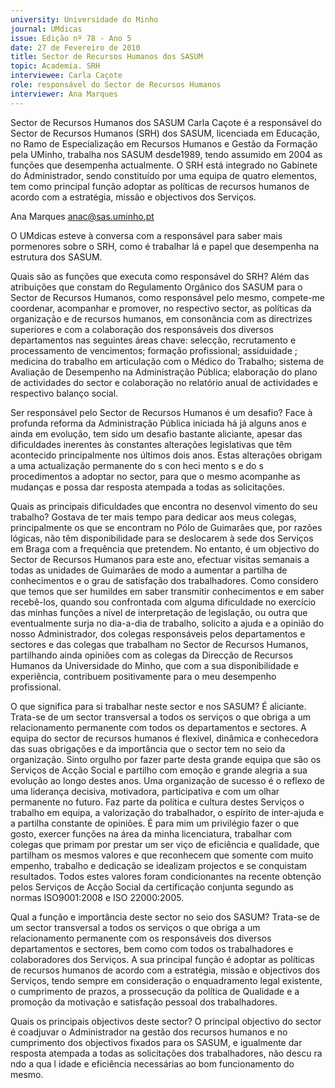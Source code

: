 ```yaml
---
university: Universidade do Minho
journal: UMdicas
issue: Edição nº 78 - Ano 5
date: 27 de Fevereiro de 2010
title: Sector de Recursos Humanos dos SASUM
topic: Academia. SRH
interviewee: Carla Caçote
role: responsável do Sector de Recursos Humanos
interviewer: Ana Marques
---
```




Sector de Recursos Humanos dos SASUM
Carla Caçote é a responsável do Sector de Recursos Humanos
(SRH) dos SASUM, licenciada em Educação, no Ramo de
Especialização em Recursos Humanos e Gestão da Formação
pela UMinho, trabalha nos SASUM desde1989, tendo assumido em 2004 as
funções que desempenha actualmente. O SRH está integrado no Gabinete
do Administrador, sendo constituído por uma equipa de quatro elementos,
tem como principal função adoptar as políticas de recursos humanos de
acordo com a estratégia, missão e objectivos dos Serviços.


Ana Marques
anac@sas.uminho.pt


O UMdicas esteve à conversa com
a responsável para saber mais
pormenores sobre o SRH, como é
trabalhar lá e papel que
desempenha na estrutura dos
SASUM.


Quais são as funções que executa
como responsável do SRH?
Além das atribuições que constam
do Regulamento Orgânico dos
SASUM para o Sector de Recursos
Humanos, como responsável pelo
mesmo, compete-me coordenar,
acompanhar e promover, no
respectivo sector, as políticas da
organização e de recursos
humanos, em consonância com as
directrizes superiores e com a
colaboração dos responsáveis dos
diversos departamentos nas
seguintes áreas chave: selecção,
recrutamento e processamento de
vencimentos; formação
profissional; assiduidade ;
medicina do trabalho em
articulação com o Médico do
Trabalho; sistema de Avaliação de
Desempenho na Administração
Pública; elaboração do plano de
actividades do sector e
colaboração no relatório anual de
actividades e respectivo balanço
social.


Ser responsável pelo Sector de
Recursos Humanos é um
desafio?
Face à profunda reforma da
Administração Pública iniciada há
já alguns anos e ainda em
evolução, tem sido um desafio
bastante aliciante, apesar das
dificuldades inerentes às
constantes alterações legislativas
que têm acontecido
principalmente nos últimos dois
anos. Estas alterações obrigam a
uma actualização permanente
do s con heci mento s e do s
procedimentos a adoptar no
sector, para que o mesmo
acompanhe as mudanças e possa
dar resposta atempada a todas as
solicitações.


Quais as principais dificuldades
que encontra no
desenvol vimento do seu trabalho?
Gostava de ter mais tempo para
dedicar aos meus colegas,
principalmente os que se
encontram no Pólo de Guimarães
que, por razões lógicas, não têm
disponibilidade para se
deslocarem à sede dos Serviços
em Braga com a frequência que
pretendem. No entanto, é um
objectivo do Sector de Recursos
Humanos para este ano, efectuar
visitas semanais a todas as
unidades de Guimarães de modo a
aumentar a partilha de
conhecimentos e o grau de
satisfação dos trabalhadores.
Como considero que temos que ser
humildes em saber transmitir
conhecimentos e em saber
recebê-los, quando sou
confrontada com alguma
dificuldade no exercício das
minhas funções a nível de
interpretação de legislação, ou
outra que eventualmente surja no
dia-a-dia de trabalho, solicito a
ajuda e a opinião do nosso
Administrador, dos colegas
responsáveis pelos
departamentos e sectores e das
colegas que trabalham no Sector
de Recursos Humanos,
partilhando ainda opiniões com as
colegas da Direcção de Recursos
Humanos da Universidade do
Minho, que com a sua
disponibilidade e experiência,
contribuem positivamente para o
meu desempenho profissional.


O que significa para si trabalhar
neste sector e nos SASUM?
É aliciante. Trata-se de um sector
transversal a todos os serviços o
que obriga a um relacionamento
permanente com todos os
departamentos e sectores. A
equipa do sector de recursos
humanos é flexível, dinâmica e
conhecedora das suas obrigações
e da importância que o sector tem
no seio da organização.
Sinto orgulho por fazer parte desta
grande equipa que são os Serviços
de Acção Social e partilho com
emoção e grande alegria a sua
evolução ao longo destes anos.
Uma organização de sucesso é o
reflexo de uma liderança decisiva,
motivadora, participativa e com
um olhar permanente no futuro.
Faz parte da política e cultura
destes Serviços o trabalho em
equipa, a valorização do
trabalhador, o espírito de inter-ajuda
 e a partilha constante de
opiniões. É para mim um privilégio
fazer o que gosto, exercer funções
na área da minha licenciatura,
trabalhar com colegas que primam
por prestar um ser viço de
eficiência e qualidade, que
partilham os mesmos valores e
que reconhecem que somente
com muito empenho, trabalho e
dedicação se idealizam projectos
e se conquistam resultados.
Todos estes valores foram
condicionantes na recente
obtenção pelos Serviços de Acção
Social da certificação conjunta
segundo as normas
ISO9001:2008 e ISO 22000:2005.


Qual a função e importância
deste sector no seio dos SASUM?
Trata-se de um sector transversal
a todos os serviços o que obriga a
um relacionamento permanente
com os responsáveis dos diversos
departamentos e sectores, bem
como com todos os trabalhadores
e colaboradores dos Serviços. A
sua principal função é adoptar as
políticas de recursos humanos de
acordo com a estratégia, missão e
objectivos dos Serviços, tendo
sempre em consideração o
enquadramento legal existente, o
cumprimento de prazos, a
prossecução da política de
Qualidade e a promoção da
motivação e satisfação pessoal
dos trabalhadores.


Quais os principais objectivos
deste sector?
O principal objectivo do sector é
coadjuvar o Administrador na
gestão dos recursos humanos e
no cumprimento dos objectivos
fixados para os SASUM, e
igualmente dar resposta
atempada a todas as solicitações
dos trabalhadores, não
descu ra ndo a qua l idade e
eficiência necessárias ao bom
funcionamento do mesmo.